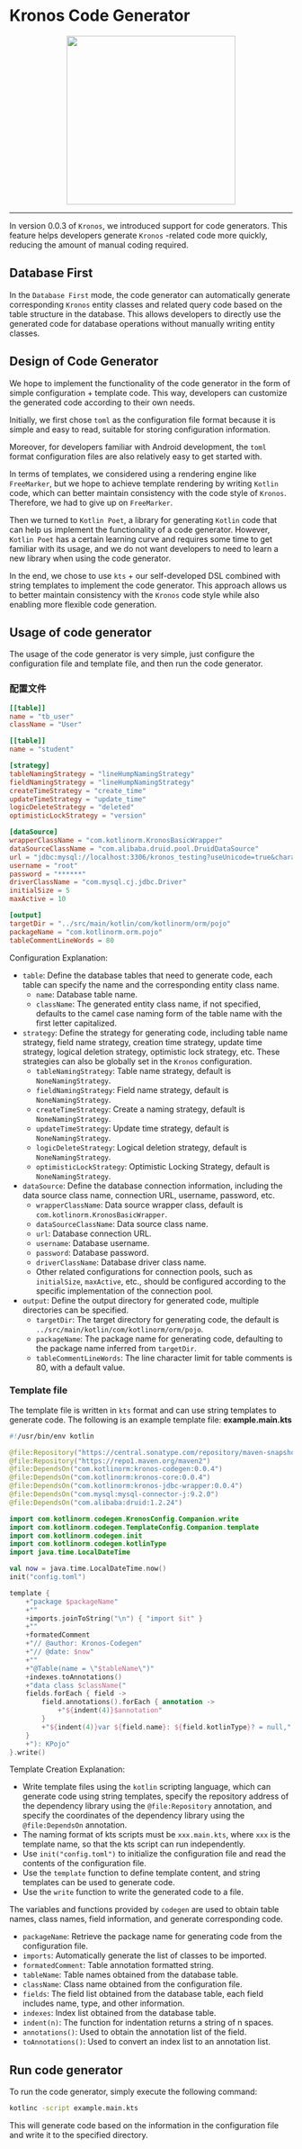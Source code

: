 # Kronos Code Generator

<center>
<img src="/assets/images/features/img-3.png" width="300"/>
</center>

--------

In version 0.0.3 of `Kronos`, we introduced support for code generators. This feature helps developers generate `Kronos`
-related code more quickly, reducing the amount of manual coding required.

## Database First

In the `Database First` mode, the code generator can automatically generate corresponding `Kronos` entity classes and
related query code based on the table structure in the database. This allows developers to directly use the generated
code for database operations without manually writing entity classes.

## Design of Code Generator

We hope to implement the functionality of the code generator in the form of simple configuration + template code. This
way, developers can customize the generated code according to their own needs.

Initially, we first chose `toml` as the configuration file format because it is simple and easy to read, suitable for
storing configuration information.

Moreover, for developers familiar with Android development, the `toml` format configuration files are also relatively
easy to get started with.

In terms of templates, we considered using a rendering engine like `FreeMarker`, but we hope to achieve template
rendering by writing `Kotlin` code, which can better maintain consistency with the code style of `Kronos`. Therefore, we
had to give up on `FreeMarker`.

Then we turned to `Kotlin Poet`, a library for generating `Kotlin` code that can help us implement the functionality of
a code generator. However, `Kotlin Poet` has a certain learning curve and requires some time to get familiar with its
usage, and we do not want developers to need to learn a new library when using the code generator.

In the end, we chose to use `kts` + our self-developed DSL combined with string templates to implement the code
generator. This approach allows us to better maintain consistency with the `Kronos` code style while also enabling more
flexible code generation.

## Usage of code generator

The usage of the code generator is very simple, just configure the configuration file and template file, and then run
the code generator.

### 配置文件

```toml
[[table]]
name = "tb_user"
className = "User"

[[table]]
name = "student"

[strategy]
tableNamingStrategy = "lineHumpNamingStrategy"
fieldNamingStrategy = "lineHumpNamingStrategy"
createTimeStrategy = "create_time"
updateTimeStrategy = "update_time"
logicDeleteStrategy = "deleted"
optimisticLockStrategy = "version"

[dataSource]
wrapperClassName = "com.kotlinorm.KronosBasicWrapper"
dataSourceClassName = "com.alibaba.druid.pool.DruidDataSource"
url = "jdbc:mysql://localhost:3306/kronos_testing?useUnicode=true&characterEncoding=utf8&serverTimezone=UTC&useSSL=false&useServerPrepStmts=true&rewriteBatchedStatements=true"
username = "root"
password = "******"
driverClassName = "com.mysql.cj.jdbc.Driver"
initialSize = 5
maxActive = 10

[output]
targetDir = "../src/main/kotlin/com/kotlinorm/orm/pojo"
packageName = "com.kotlinorm.orm.pojo"
tableCommentLineWords = 80
```

Configuration Explanation:

- `table`: Define the database tables that need to generate code, each table can specify the name and the corresponding
  entity class name.
    - `name`: Database table name.
    - `className`: The generated entity class name, if not specified, defaults to the camel case naming form of the
      table name with the first letter capitalized.
- `strategy`: Define the strategy for generating code, including table name strategy, field name strategy, creation time
  strategy, update time strategy, logical deletion strategy, optimistic lock strategy, etc. These strategies can also be
  globally set in the `Kronos` configuration.
    - `tableNamingStrategy`: Table name strategy, default is `NoneNamingStrategy`.
    - `fieldNamingStrategy`: Field name strategy, default is `NoneNamingStrategy`.
    - `createTimeStrategy`: Create a naming strategy, default is `NoneNamingStrategy`.
    - `updateTimeStrategy`: Update time strategy, default is `NoneNamingStrategy`.
    - `logicDeleteStrategy`: Logical deletion strategy, default is `NoneNamingStrategy`.
    - `optimisticLockStrategy`: Optimistic Locking Strategy, default is `NoneNamingStrategy`.
- `dataSource`: Define the database connection information, including the data source class name, connection URL,
  username, password, etc.
    - `wrapperClassName`: Data source wrapper class, default is `com.kotlinorm.KronosBasicWrapper`.
    - `dataSourceClassName`: Data source class name.
    - `url`: Database connection URL.
    - `username`: Database username.
    - `password`: Database password.
    - `driverClassName`: Database driver class name.
    - Other related configurations for connection pools, such as `initialSize`, `maxActive`, etc., should be configured
      according to the specific implementation of the connection pool.
- `output`: Define the output directory for generated code, multiple directories can be specified.
    - `targetDir`: The target directory for generating code, the default is `../src/main/kotlin/com/kotlinorm/orm/pojo`.
    - `packageName`: The package name for generating code, defaulting to the package name inferred from `targetDir`.
    - `tableCommentLineWords`: The line character limit for table comments is 80, with a default value.

### Template file

The template file is written in `kts` format and can use string templates to generate code. The following is an example
template file:
**example.main.kts**

```kotlin
#!/usr/bin/env kotlin

@file:Repository("https://central.sonatype.com/repository/maven-snapshots/")
@file:Repository("https://repo1.maven.org/maven2")
@file:DependsOn("com.kotlinorm:kronos-codegen:0.0.4")
@file:DependsOn("com.kotlinorm:kronos-core:0.0.4")
@file:DependsOn("com.kotlinorm:kronos-jdbc-wrapper:0.0.4")
@file:DependsOn("com.mysql:mysql-connector-j:9.2.0")
@file:DependsOn("com.alibaba:druid:1.2.24")

import com.kotlinorm.codegen.KronosConfig.Companion.write
import com.kotlinorm.codegen.TemplateConfig.Companion.template
import com.kotlinorm.codegen.init
import com.kotlinorm.codegen.kotlinType
import java.time.LocalDateTime

val now = java.time.LocalDateTime.now()
init("config.toml")

template {
    +"package $packageName"
    +""
    +imports.joinToString("\n") { "import $it" }
    +""
    +formatedComment
    +"// @author: Kronos-Codegen"
    +"// @date: $now"
    +""
    +"@Table(name = \"$tableName\")"
    +indexes.toAnnotations()
    +"data class $className("
    fields.forEach { field ->
        field.annotations().forEach { annotation ->
            +"${indent(4)}$annotation"
        }
        +"${indent(4)}var ${field.name}: ${field.kotlinType}? = null,"
    }
    +"): KPojo"
}.write()
```

Template Creation Explanation:

- Write template files using the `kotlin` scripting language, which can generate code using string templates, specify
  the repository address of the dependency library using the `@file:Repository` annotation, and specify the coordinates
  of the dependency library using the `@file:DependsOn` annotation.
- The naming format of kts scripts must be `xxx.main.kts`, where `xxx` is the template name, so that the kts script can
  run independently.
- Use `init("config.toml")` to initialize the configuration file and read the contents of the configuration file.
- Use the `template` function to define template content, and string templates can be used to generate code.
- Use the `write` function to write the generated code to a file.

The variables and functions provided by `codegen` are used to obtain table names, class names, field information, and
generate corresponding code.

- `packageName`: Retrieve the package name for generating code from the configuration file.
- `imports`: Automatically generate the list of classes to be imported.
- `formatedComment`: Table annotation formatted string.
- `tableName`: Table names obtained from the database table.
- `className`: Class name obtained from the configuration file.
- `fields`: The field list obtained from the database table, each field includes name, type, and other information.
- `indexes`: Index list obtained from the database table.
- `indent(n)`: The function for indentation returns a string of n spaces.
- `annotations()`: Used to obtain the annotation list of the field.
- `toAnnotations()`: Used to convert an index list to an annotation list.

## Run code generator

To run the code generator, simply execute the following command:

```bash
kotlinc -script example.main.kts
```

This will generate code based on the information in the configuration file and write it to the specified directory.
